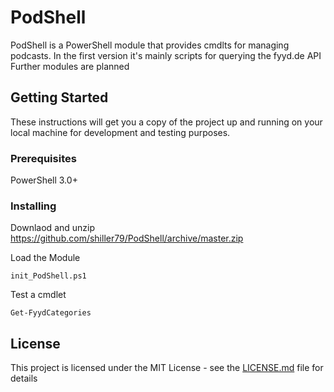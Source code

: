 # PodShell

PodShell is a PowerShell module that provides cmdlts for managing podcasts.
In the first version it's mainly scripts for querying the fyyd.de API
Further modules are planned

## Getting Started

These instructions will get you a copy of the project up and running on your local machine for development and testing purposes.

### Prerequisites

PowerShell 3.0+

### Installing

Downlaod and unzip https://github.com/shiller79/PodShell/archive/master.zip

Load the Module
```
init_PodShell.ps1
```

Test a cmdlet

```
Get-FyydCategories
```

## License

This project is licensed under the MIT License - see the [LICENSE.md](LICENSE.md) file for details